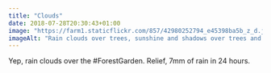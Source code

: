 ```yaml
---
title: "Clouds"
date: 2018-07-28T20:30:43+01:00
image: "https://farm1.staticflickr.com/857/42980252794_e45398ba5b_z_d.jpg"
imageAlt: "Rain clouds over trees, sunshine and shadows over trees and garden"
---
```


Yep, rain clouds over the #ForestGarden. Relief, 7mm of rain in 24 hours.
